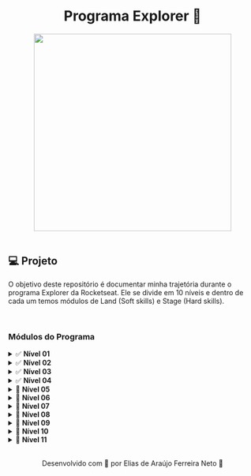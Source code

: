 <h1 align="center">
  Programa Explorer 🚀
</h1>

<div align="center">
    <img src="https://t2.tudocdn.net/572277?w=646&h=284" width="400px" /> 
</div>

<br>
<h2>💻 Projeto</h2>

O objetivo deste repositório é documentar minha trajetória durante o programa Explorer da Rocketseat.
Ele se divide em 10 níveis e dentro de cada um temos módulos de Land (Soft skills) e Stage (Hard skills).

<br>
<h3>Módulos do Programa</h3>

<details>
  <summary>✅ <b>Nível 01</b></summary>
  <ul>
    <a href="./nivel01/land01" style="text-decoration:none;"><li>✅ <i>Land 01 - Início da Missão</i></li></a>
      <ul>
        <li>Mapa da jornada</li>
        <li>Como se relacionar de maneira eficiente</li>
      </ul>
    <a href="./nivel01/stage01" style="text-decoration:none;"><li>✅ <i>Stage 01 - Fundamentos da Programação Web</i></li></a>
      <ul>
        <li>Introdução à programação Web</li>
        <li>Fundamentos da Internet</li>
        <li>Protocolos</li>
        <li>Navegadores</li>
        <li>Cliente & Servidor</li>
        <li>Front-end & Back-end</li>
      </ul>
  </ul>
</details>

<details>
  <summary>✅ <b>Nível 02</b></summary>
  <ul>
    <a href="./nivel02/land02" style="text-decoration:none;"><li>✅ <i>Land 02 - Objetivos e planejamento</i></li></a>
      <ul>
        <li>Definição de propósito</li>
        <li>Traçando objetivos</li>
        <li>Planejando a trajetória</li>
      </ul>
    <a href="./nivel02/stage02" style="text-decoration:none;"><li>✅ <i>Stage 02 - Introdução ao HTML e CSS</i></li></a>
      <ul>
        <li>Configuração de IDE</li>
        <li>Ferramentas dev do navegador</li>
        <li>Fundamentos do HTML</li>
        <li>Fundamentos do CSS</li>
        <li>Fontes & cores</li>
        <li>Posicionando textos e elementos</li>
        <li>Enviando projetos para o Github</li>
        <li>Acessibilidade</li>
        <li>Tags semânticas</li>
        <li>Interpretação de layouts (Figma)</li>
      </ul>
  </ul>
</details>

<details>
  <summary>✅ <b>Nível 03</b></summary>
  <ul>
    <a href="./nivel03/land03" style="text-decoration:none;"><li>✅ <i>Land 03 - Aprendizado, Estudos e Técnicas</i></li></a>
      <ul>
        <li>Cronograma de estudos</li>
        <li>Técnicas de aprendizadoo</li>
      </ul>
    <a href="./nivel03/stage03" style="text-decoration:none;"><li>✅ <i>Stage 03 - Avançando no HTML e CSS</i></li></a>
      <ul>
        <li>Formulários, validações e customizações</li>
        <li>Box Model</li>
        <li>Flex Layout</li>
        <li>Grid Layout</li>
        <li>Position</li>
        <li>Responsividade</li>
        <li>Transformações</li>
        <li>AnimaAnimações e transições</li>
      </ul>
  </ul>
</details>

<details>
  <summary>✅ <b>Nível 04</b></summary>
  <ul>
    <a href="./nivel04/land" style="text-decoration:none;"><li>✅ <i>Land 04 - Mentalidade</i></li></a>
      <ul>
        <li>Lidando com ansiedade</li>
        <li>Síndrome do impostor</li>
        <li>Foco & e Falta de tempo</li>
        <li>Memorizar vs. Entender</li>
        <li>Overdose de informações</li>
        <li>O certo e o errado (resultados) (funcionar antes de ser bom)</li>
      </ul>
    <a href="./nivel04/stage" style="text-decoration:none;"><li>✅ <i>Stage 04 - Lógica e algoritmos</i></li></a>
      <ul>
        <li>Lógica de programação</li>
        <li>Entendendo problemas</li>
        <li>Algoritmos</li>
        <li>Paradigmas de programação</li>
        <li>Variáveis</li>
        <li>Funções</li>
        <li>Manipulação de dados</li>
        <li>Expressões e operadores</li>
      </ul>
  </ul>
</details>

<details>
  <summary>🔄 <b>Nível 05</b></summary>
  <ul>
    <li>🔄 <i>Stage 05 - Avançando no JavaScript</i></li>
      <ul>
        <li>ES Modules</li>
        <li>Conceitos de Clean Code</li>
        <li>Funções callbacks</li>
        <li>Recursividade</li>
        <li>Injeção de dependências</li>
        <li>Manipulação da DOMs</li>
        <li>Web APIs</li>
        <li>Manipulação de vetores</li>
        <li>Refatoração</li>
      </ul>
  </ul>
</details>

<details>
  <summary>🔄 <b>Nível 06</b></summary>
  <ul>
    <li>🔄 <i>Land 06 - Marca Pessoal</i></li>
      <ul>
        <li>Criação de LinkedIn</li>
        <li>Criação de Github</li>
        <li>Documentando progresso (Github e LinkedIn)</li>
      </ul>
    <li>🔄 <i>Stage 06 - JavaScript antes do framework</i></li>
      <ul>
        <li>POO (Programação Orientada a Objetos)</li>
        <li>Conceitos de SPA</li>
        <li>Assincronismo</li>
        <li>Promisses</li>
        <li>PolimorfismoA</li>
        <li>Imutabilidade</li>
        <li>Consumo de APIs externas</li>
      </ul>
  </ul>
</details>

<details>
  <summary>🔄 <b>Nível 07</b></summary>
  <ul>
    <li>🔄 <i>Land 7 - Encontrando soluções</i></li>
      <ul>
        <li>Fórum</li>
        <li>Como pesquisar?</li>
        <li>Como identificar erros?</li>
        <li>Fontes de pesquisa</li>
      </ul>
    <li>🔄 <i>Stage 07 - Git & GitHub</i></li>
      <ul>
        <li>Controle de versão</li>
        <li>Fundamentos do Git & GitHub</li>
      </ul>
  </ul>
</details>

<details>
  <summary>🔄 <b>Nível 08</b></summary>
  <ul>
    <li>🔄 <i>Land 8 - Inglês</i></li>
      <ul>
        <li>Perfil LinkedIn em inglês</li>
        <li>README em inglês</li>
        <li>Código em inglês</li>
      </ul>
    <li>🔄 <i>Stage 08 - Back-End</i></li>
      <ul>
        <li>Fundamentos do back-end</li>
        <li>Node.js</li>
        <li>NPM (Gerenciador de pacotes)</li>
        <li>Insomnia</li>
        <li>Knex.js</li>
        <li>Express</li>
        <li>Banco de dados (SQL, SQLite)Knex.js</li>
      </ul>
  </ul>
</details>

<details>
  <summary>🔄 <b>Nível 09</b></summary>
  <ul>
    <li>🔄 <i>Land 9 - Projetos Pessoais</i></li>
      <ul>
        <li>Inspiração de ideias</li>
        <li>Resolução de problemas</li>
        <li>MVP</li>
        <li>Design Thinking</li>
      </ul>
    <li>🔄 <i>Stage 09 - Front-end</i></li>
      <ul>
        <li>Bibliotecas e frameworks</li>
        <li>React</li>
        <li>Transpilers & Bundlers</li>
        <li>Vite</li>
        <li>CSS in JS (Styled Components)</li>
        <li>React Router</li>
      </ul>
  </ul>
</details>

<details>
  <summary>🔄 <b>Nível 10</b></summary>
  <ul>
    <li>🔄 <i>Stage 10 - Emprego</i></li>
      <ul>
        <li>Júnior, Pleno e Sênior</li>
        <li>Aplicando para a primeira vaga</li>
        <li>Como se portar em entrevistas</li>
        <li>Encontrando oportunidades</li>
        <li>Hack de entrevistas</li>
        <li>Dicas para testes técnicos</li>
      </ul>
    <li>🔄 <i>Stage 10 - API RESTful</i></li>
      <ul>
        <li>Integração front-end e back-end</li>
        <li>Consumo de API</li>
        <li>Autenticação</li>
        <li>Validações</li>
        <li>Middlewares</li>
        <li>Upload de imagens</li>
      </ul>
  </ul>
</details>

<details>
  <summary>🔄 <b>Nível 11</b></summary>
  <ul>
    <li>🔄 <i>Stage 11 - Deploy e Testes automatizados</i></li>
      <ul>
        <li>PM2</li>
        <li>Heroku</li>
        <li>Netlify</li>
        <li>Jest</li>
      </ul>
  </ul>
</details>

<br>

<p align="center"> Desenvolvido com 💜 por Elias de Araújo Ferreira Neto 👋 <p>
